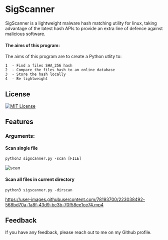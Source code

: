 # SigScanner
SigScanner is a lightweight malware hash matching utility for linux, taking advantage of the latest hash APIs to provide an extra line of defence against malicious software. 

#### The aims of this program:

The aims of this program are to create a Python utlity to:

    1  - Find a files SHA_256 hash
    2  - Compare the files hash to an online database
    3  - Store the hash locally
    4  - Be lightweight

## License

[![MIT License](https://img.shields.io/badge/License-MIT-green.svg)](https://choosealicense.com/licenses/mit/)

## Features

### Arguments:

#### Scan single file

```python3 sigscanner.py -scan [FILE]```

![scan](https://github.com/elliottmotson/SigScanner/blob/master/screenshots/scan.png)

#### Scan all files in current directory

```python3 sigscanner.py -dirscan```


https://user-images.githubusercontent.com/78193700/223038492-568bd70a-1a8f-43d9-bc3b-70f58ee1ce74.mp4






## Feedback

If you have any feedback, please reach out to me on my Github profile.

